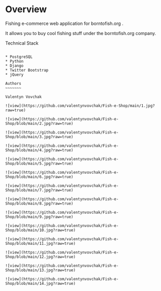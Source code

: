 Overview
========

Fishing e-commerce web application for borntofish.org .

It allows you to buy cool fishing stuff under the borntofish.org company.

Technical Stack
~~~~~~~~~~~~~~~

* PostgreSQL
* Python
* Django
* Twitter Bootstrap
* jQuery

Authors
~~~~~~~

Valentyn Vovchak

![view](https://github.com/valentynvovchak/Fish-e-Shop/main/1.jpg?raw=true)

![view](https://github.com/valentynvovchak/Fish-e-Shop/blob/main/2.jpg?raw=true)

![view](https://github.com/valentynvovchak/Fish-e-Shop/blob/main/3.jpg?raw=true)

![view](https://github.com/valentynvovchak/Fish-e-Shop/blob/main/4.jpg?raw=true)

![view](https://github.com/valentynvovchak/Fish-e-Shop/blob/main/5.jpg?raw=true)

![view](https://github.com/valentynvovchak/Fish-e-Shop/blob/main/6.jpg?raw=true)

![view](https://github.com/valentynvovchak/Fish-e-Shop/blob/main/7.jpg?raw=true)

![view](https://github.com/valentynvovchak/Fish-e-Shop/blob/main/8.jpg?raw=true)

![view](https://github.com/valentynvovchak/Fish-e-Shop/blob/main/9.jpg?raw=true)

![view](https://github.com/valentynvovchak/Fish-e-Shop/blob/main/10.jpg?raw=true)

![view](https://github.com/valentynvovchak/Fish-e-Shop/blob/main/11.jpg?raw=true)

![view](https://github.com/valentynvovchak/Fish-e-Shop/blob/main/12.jpg?raw=true)

![view](https://github.com/valentynvovchak/Fish-e-Shop/blob/main/13.jpg?raw=true)

![view](https://github.com/valentynvovchak/Fish-e-Shop/blob/main/14.jpg?raw=true)
